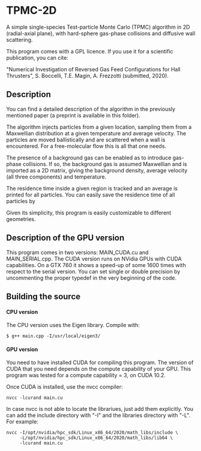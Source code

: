 TPMC-2D
===============================

A simple single-species Test-particle Monte Carlo (TPMC) algorithm in 2D 
(radial-axial plane), with hard-sphere gas-phase collisions and diffusive 
wall scattering.

This program comes with a GPL licence. 
If you use it for a scientific publication, you can cite:

"Numerical Investigation of Reversed Gas Feed Configurations for Hall Thrusters",
S. Boccelli, T.E. Magin, A. Frezzotti (submitted, 2020).

Description 
-------------------------------

You can find a detailed description of the algorithm in the previously mentioned 
paper (a preprint is available in this folder).

The algorithm injects particles from a given location, sampling them from a 
Maxwellian distribution at a given temperature and average velocity.
The particles are moved ballistically and are scattered when a wall is encountered. 
For a free-molecular flow this is all that one needs.

The presence of a background gas can be enabled as to introduce gas-phase collisions.
If so, the background gas is assumed Maxwellian and is imported as a 2D matrix, giving
the background density, average velocity (all three components) and temperature.

The residence time inside a given region is tracked and an average is printed for
all particles. 
You can easily save the residence time of all particles by 

Given its simplicity, this program is easily customizable to different geometries.

Description of the GPU version
-------------------------------

This program comes in two versions: MAIN\_CUDA.cu and MAIN\_SERIAL.cpp. 
The CUDA version runs on NVidia GPUs with CUDA capabilities.
On a GTX 760 it shows a speed-up of some 1600 times with respect to the serial
version.
You can set single or double precision by uncommenting the proper typedef
in the very beginning of the code.

Building the source
-------------------------------

#### CPU version

The CPU version uses the Eigen library.
Compile with:
```
$ g++ main.cpp -I/usr/local/eigen3/
```

#### GPU version

You need to have installed CUDA for compiling this program.
The version of CUDA that you need depends on the compute capability of your GPU.
This program was tested for a compute capability = 3, on CUDA 10.2.

Once CUDA is installed, use the nvcc compiler:
```
nvcc -lcurand main.cu 
```
In case nvcc is not able to locate the librariues, just add them explicitly.
You can add the include directory with "-I" 
and the libraries directory with "-L".
For example:
```
nvcc -I/opt/nvidia/hpc_sdk/Linux_x86_64/2020/math_libs/include \
     -L/opt/nvidia/hpc_sdk/Linux_x86_64/2020/math_libs/lib64 \
     -lcurand main.cu
```

